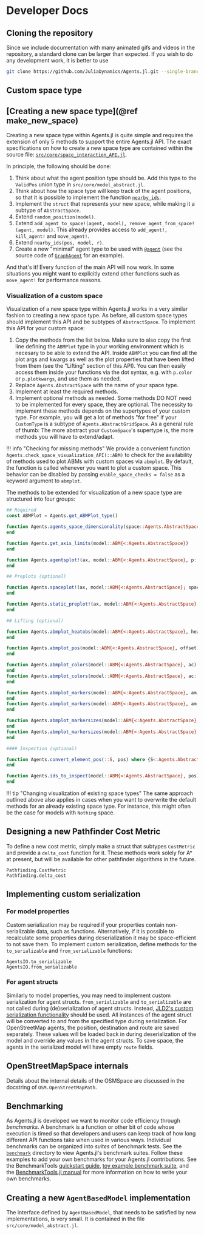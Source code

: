 # Developer Docs

## Cloning the repository

Since we include documentation with many animated gifs and videos in the repository, a standard clone can be larger than expected.
If you wish to do any development work, it is better to use

```bash
git clone https://github.com/JuliaDynamics/Agents.jl.git --single-branch
```

## Custom space type

## [Creating a new space type](@ref make_new_space)

Creating a new space type within Agents.jl is quite simple and requires the extension of only 5 methods to support the entire Agents.jl API. The exact specifications on how to create a new space type are contained within the source file: [`src/core/space_interaction_API.jl`](https://github.com/JuliaDynamics/Agents.jl/blob/main/src/core/space_interaction_API.jl).

In principle, the following should be done:

1. Think about what the agent position type should be. Add this type to the `ValidPos` union type in `src/core/model_abstract.jl`.
1. Think about how the space type will keep track of the agent positions, so that it is possible to implement the function [`nearby_ids`](@ref).
1. Implement the `struct` that represents your new space, while making it a subtype of `AbstractSpace`.
1. Extend `random_position(model)`.
1. Extend `add_agent_to_space!(agent, model), remove_agent_from_space!(agent, model)`. This already provides access to `add_agent!, kill_agent!` and `move_agent!`.
1. Extend `nearby_ids(pos, model, r)`.
1. Create a new "minimal" agent type to be used with [`@agent`](@ref) (see the source code of [`GraphAgent`](@ref) for an example).

And that's it! Every function of the main API will now work. In some situations you might want to explicitly extend other functions such as `move_agent!` for performance reasons.

### Visualization of a custom space
Visualization of a new space type within Agents.jl works in a very similar fashion to 
creating a new space type.
As before, all custom space types should implement this API and be subtypes of 
`AbstractSpace`.
To implement this API for your custom space:

1. Copy the methods from the list below.
    Make sure to also copy the first line defining the `ABMPlot` type in your working 
    environment which is necesary to be able to extend the API.
    Inside `ABMPlot` you can find all the plot args and kwargs as well as the plot 
    properties that have been lifted from them (see the "Lifting" section of this API).
    You can then easily access them inside your functions via the dot syntax, e.g. with
    `p.color` or `p.plotkwargs`, and use them as needed.
1. Replace `Agents.AbstractSpace` with the name of your space type.
1. Implement at least the required methods.
1. Implement optional methods as needed.
    Some methods DO NOT need to be implemented for every space, they are optional.
    The necessity to implement these methods depends on the supertypes of your custom type.
    For example, you will get a lot of methods "for free" if your `CustomType` is a subtype 
    of `Agents.AbstractGridSpace`.
    As a general rule of thumb: The more abstract your `CustomSpace`'s supertype is, the 
    more methods you will have to extend/adapt.

!!! info "Checking for missing methods"
    We provide a convenient function `Agents.check_space_visualization_API(::ABM)` to check 
    for the availability of methods used to plot ABMs with custom spaces via `abmplot`. 
    By default, the function is called whenever you want to plot a custom space. 
    This behavior can be disabled by passing `enable_space_checks = false` as a keyword 
    argument to `abmplot`.

The methods to be extended for visualization of a new space type are structured into four
groups:

```julia
## Required
const ABMPlot = Agents.get_ABMPlot_type()

function Agents.agents_space_dimensionality(space::Agents.AbstractSpace) 
end

function Agents.get_axis_limits(model::ABM{<:Agents.AbstractSpace})
end

function Agents.agentsplot!(ax, model::ABM{<:Agents.AbstractSpace}, p::ABMPlot)
end

## Preplots (optional)

function Agents.spaceplot!(ax, model::ABM{<:Agents.AbstractSpace}; spaceplotkwargs...)
end

function Agents.static_preplot!(ax, model::ABM{<:Agents.AbstractSpace}, p::ABMPlot)
end

## Lifting (optional)

function Agents.abmplot_heatobs(model::ABM{<:Agents.AbstractSpace}, heatarray)
end

function Agents.abmplot_pos(model::ABM{<:Agents.AbstractSpace}, offset)
end

function Agents.abmplot_colors(model::ABM{<:Agents.AbstractSpace}, ac)
end
function Agents.abmplot_colors(model::ABM{<:Agents.AbstractSpace}, ac::Function)
end

function Agents.abmplot_markers(model::ABM{<:Agents.AbstractSpace}, am, pos)
end
function Agents.abmplot_markers(model::ABM{<:Agents.AbstractSpace}, am::Function, pos)
end

function Agents.abmplot_markersizes(model::ABM{<:Agents.AbstractSpace}, as)
end
function Agents.abmplot_markersizes(model::ABM{<:Agents.AbstractSpace}, as::Function)
end

#### Inspection (optional)

function Agents.convert_element_pos(::S, pos) where {S<:Agents.AbstractSpace}
end

function Agents.ids_to_inspect(model::ABM{<:Agents.AbstractSpace}, pos)
end
```

!!! tip "Changing visualization of existing space types" 
    The same approach outlined above also applies in cases when you want to overwrite the 
    default methods for an already existing space type.
    For instance, this might often be the case for models with `Nothing` space.

## Designing a new Pathfinder Cost Metric

To define a new cost metric, simply make a struct that subtypes `CostMetric` and provide
a `delta_cost` function for it. These methods work solely for A* at present, but
will be available for other pathfinder algorithms in the future.

```@docs
Pathfinding.CostMetric
Pathfinding.delta_cost
```

## Implementing custom serialization

### For model properties
Custom serialization may be required if your properties contain non-serializable data, such as
functions. Alternatively, if it is possible to recalculate some properties during deserialization
it may be space-efficient to not save them. To implement custom serialization, define methods
for the `to_serializable` and `from_serializable` functions:

```@docs
AgentsIO.to_serializable
AgentsIO.from_serializable
```

### For agent structs
Similarly to model properties, you may need to implement custom serialization for agent structs.
`from_serializable` and `to_serializable` are not called during (de)serialization of agent structs.
Instead, [JLD2's custom serialization functionality](https://juliaio.github.io/JLD2.jl/stable/customserialization/)
should be used. All instances of the agent struct will be converted to and from the specified
type during serialization. For OpenStreetMap agents, the position, destination and route are
saved separately. These values will be loaded back in during deserialization of the model and
override any values in the agent structs. To save space, the agents in the serialized model
will have empty `route` fields.

## OpenStreetMapSpace internals
Details about the internal details of the OSMSpace are discussed in the docstring of `OSM.OpenStreetMapPath`.

## Benchmarking
As Agents.jl is developed we want to monitor code efficiency through
_benchmarks_. A benchmark is a function or other bit of code whose execution is
timed so that developers and users can keep track of how long different API
functions take when used in various ways. Individual benchmarks can be organized
into _suites_ of benchmark tests. See the
[`benchmark`](https://github.com/JuliaDynamics/Agents.jl/tree/main/benchmark)
directory to view Agents.jl's benchmark suites. Follow these examples to add
your own benchmarks for your Agents.jl contributions. See the BenchmarkTools
[quickstart guide](https://github.com/JuliaCI/BenchmarkTools.jl#quick-start),
[toy example benchmark
suite](https://github.com/JuliaCI/BenchmarkTools.jl/blob/master/benchmark/benchmarks.jl),
and the [BenchmarkTools.jl
manual](https://juliaci.github.io/BenchmarkTools.jl/dev/manual/#Benchmarking-basics)
for more information on how to write your own benchmarks.

## Creating a new `AgentBasedModel` implementation

The interface defined by `AgentBasedModel`, that needs to be satisfied by new implementations, is very small. It is contained in the file `src/core/model_abstract.jl`.
